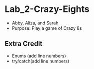 # Lab_2-Crazy-Eights
- Abby, Aliza, and Sarah
- Purpose: Play a game of Crazy 8s

## Extra Credit
- Enums (add line numbers)
- try/catch(add line numbers)

